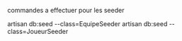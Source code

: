 

commandes a effectuer pour les seeder 

artisan db:seed --class=EquipeSeeder
artisan db:seed --class=JoueurSeeder
